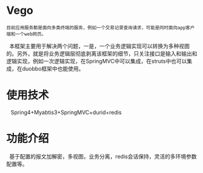 # Vego
    目前应用服务都是面向多类终端的服务，例如一个交易记录查询请求，可能是同时面向app客户端和一个web网页。
    本框架主要用于解决两个问题，一是，一个业务逻辑实现可以转换为多种视图的。另外，就是将业务逻辑层彻底剥离该框架的细节，只关注接口是输入和输出和逻辑实现，例如一次逻辑实现，在SpringMVC中可以集成，在struts中也可以集成，在duobbo框架中也能使用。

# 使用技术
    Spring4+Myabtis3+SpringMVC+durid+redis
    
# 功能介绍
    基于配置的报文加解密，多视图，业务分离，redis会话保持，灵活的多环境参数配置等。
